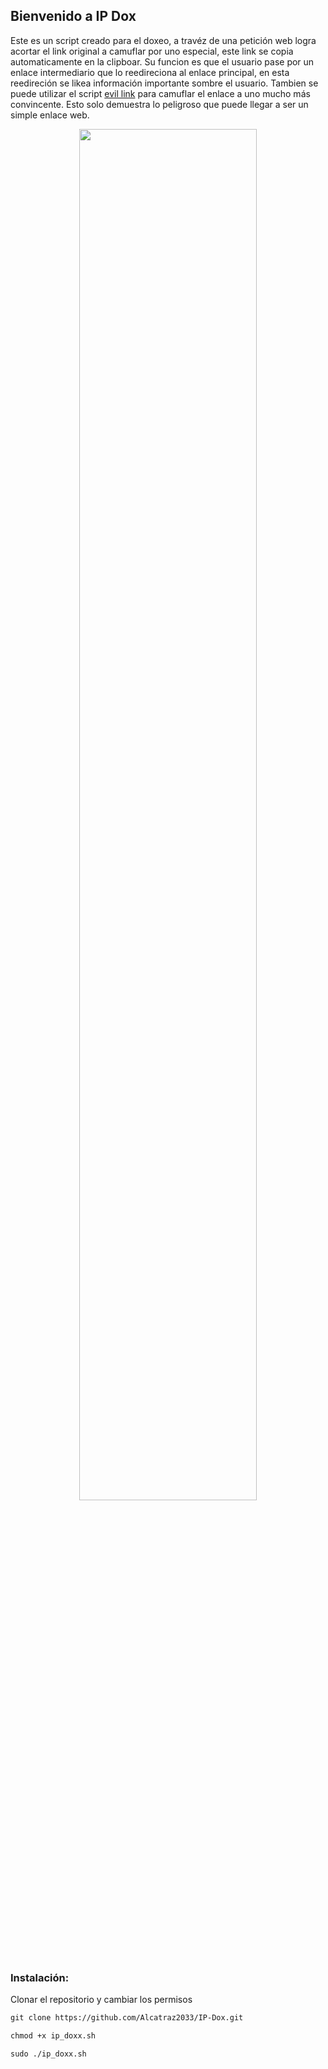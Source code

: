 ## Bienvenido a IP Dox

Este es un script creado para el doxeo, a travéz de una petición web logra acortar el link original a camuflar por uno especial, este link se copia automaticamente
en la clipboar. Su funcion es que el usuario pase por un enlace intermediario que lo reedireciona al enlace principal, en esta reedireción se likea
información importante sombre el usuario. Tambien se puede utilizar el script [evil link](https://github.com/Alcatraz2033/evil-link) para camuflar el enlace a uno mucho
más convincente. Esto solo demuestra lo peligroso que puede llegar a ser un simple enlace web.

<p align="center">
	<img src="https://i.imgur.com/CXRWeJM.png" width="75%" height="75%" align="">
</p>

### Instalación:
Clonar el repositorio y cambiar los permisos

```markdown
git clone https://github.com/Alcatraz2033/IP-Dox.git

chmod +x ip_doxx.sh

sudo ./ip_doxx.sh

```
